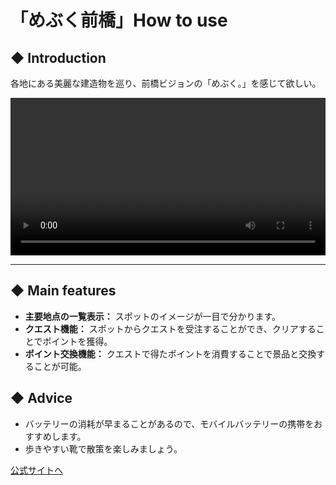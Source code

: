 # 「めぶく前橋」How to use

## ◆ Introduction
各地にある美麗な建造物を巡り、前橋ビジョンの「めぶく。」を感じて欲しい。

<video src="https://firebasestorage.googleapis.com/v0/b/pilgrimage-quest-app.firebasestorage.app/o/%E3%82%81%E3%81%B6%E3%81%8F_%E6%A8%AA%E7%94%BB%E9%9D%A2.mp4?alt=media&token=f9195110-13b9-49da-9057-49705af97c5d" width="100%" controls playsinline autoplay loop></video>

---

## ◆ Main features

* **主要地点の一覧表示：** スポットのイメージが一目で分かります。
* **クエスト機能：** スポットからクエストを受注することができ、クリアすることでポイントを獲得。
* **ポイント交換機能：** クエストで得たポイントを消費することで景品と交換することが可能。

## ◆ Advice
- バッテリーの消耗が早まることがあるので、モバイルバッテリーの携帯をおすすめします。
- 歩きやすい靴で散策を楽しみましょう。

[公式サイトへ](https://example.com/asj-hotel)